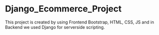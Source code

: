 # Django_Ecommerce_Project
This project is created by using Frontend Bootstrap, HTML, CSS, JS and in Backend we used Django for serverside scripting.
